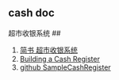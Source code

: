 
## cash doc ##

超市收银系统 ##

1.  [简书 超市收银系统](https://www.jianshu.com/p/6c5cb31005b6)
2.  [Building a Cash Register](https://b0nez.github.io/Codecademy/9%20-%20Building%20a%20Cash%20Register.html)
3.  [github SampleCashRegister](https://github.com/igor-toporet/SampleCashRegister)
